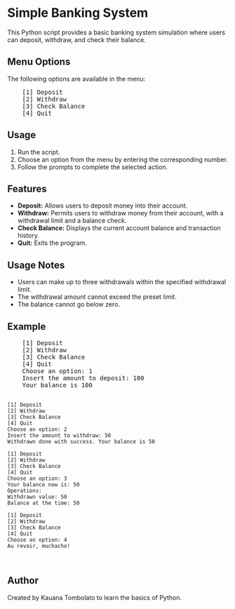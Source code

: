<h1>Simple Banking System</h1>

<p>This Python script provides a basic banking system simulation where users can deposit, withdraw, and check their balance.</p>

<h2>Menu Options</h2>
<p>The following options are available in the menu:</p>
<pre>
    [1] Deposit
    [2] Withdraw
    [3] Check Balance
    [4] Quit
</pre>

<h2>Usage</h2>
<ol>
    <li>Run the script.</li>
    <li>Choose an option from the menu by entering the corresponding number.</li>
    <li>Follow the prompts to complete the selected action.</li>
</ol>

<h2>Features</h2>
<ul>
    <li><strong>Deposit:</strong> Allows users to deposit money into their account.</li>
    <li><strong>Withdraw:</strong> Permits users to withdraw money from their account, with a withdrawal limit and a balance check.</li>
    <li><strong>Check Balance:</strong> Displays the current account balance and transaction history.</li>
    <li><strong>Quit:</strong> Exits the program.</li>
</ul>

<h2>Usage Notes</h2>
<ul>
    <li>Users can make up to three withdrawals within the specified withdrawal limit.</li>
    <li>The withdrawal amount cannot exceed the preset limit.</li>
    <li>The balance cannot go below zero.</li>
</ul>

<h2>Example</h2>
<pre>
    [1] Deposit
    [2] Withdraw
    [3] Check Balance
    [4] Quit
    Choose an option: 1
    Insert the amount to deposit: 100
    Your balance is 100

    [1] Deposit
    [2] Withdraw
    [3] Check Balance
    [4] Quit
    Choose an option: 2
    Insert the amount to withdraw: 50
    Withdrawn done with success. Your balance is 50

    [1] Deposit
    [2] Withdraw
    [3] Check Balance
    [4] Quit
    Choose an option: 3
    Your balance now is: 50
    Operations:
    Withdrawn value: 50
    Balance at the time: 50

    [1] Deposit
    [2] Withdraw
    [3] Check Balance
    [4] Quit
    Choose an option: 4
    Au revoir, muchacho!
</pre>

<h2>Author</h2>
<p>Created by Kauana Tombolato to learn the basics of Python.</p>

